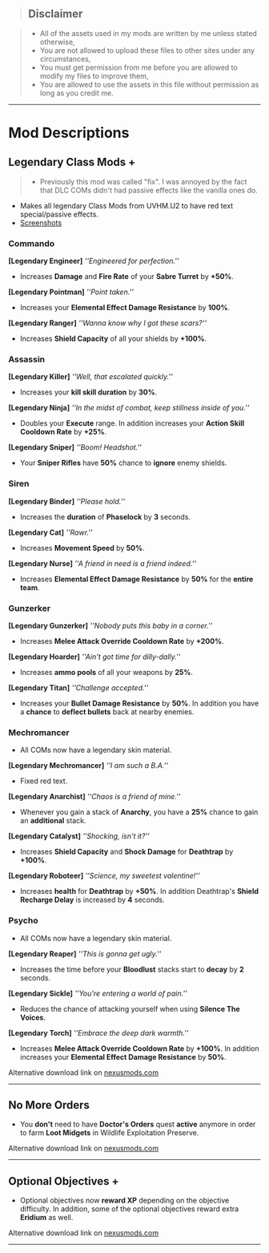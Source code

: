 > ## Disclaimer

> - All of the assets used in my mods are written by me unless stated otherwise,
> - You are not allowed to upload these files to other sites under any circumstances,
> - You must get permission from me before you are allowed to modify my files to improve them,
> - You are allowed to use the assets in this file without permission as long as you credit me.

***

# Mod Descriptions

## Legendary Class Mods +

> - Previously this mod was called "fix". I was annoyed by the fact that DLC COMs didn't had passive effects like the vanilla ones do.

- Makes all legendary Class Mods from UVHM.U2 to have red text special/passive effects.
- [Screenshots](https://imgur.com/a/nktSD3L)

### Commando

**[Legendary Engineer]** *''Engineered for perfection.''*
- Increases **Damage** and **Fire Rate** of your **Sabre Turret** by **+50%**.

**[Legendary Pointman]** *''Point taken.''*
- Increases your **Elemental Effect Damage Resistance** by **100%**.

**[Legendary Ranger]** *''Wanna know why I got these scars?''*
- Increases **Shield Capacity** of all your shields by **+100%**.


### Assassin

**[Legendary Killer]** *''Well, that escalated quickly.''*
- Increases your **kill skill duration** by **30%**.

**[Legendary Ninja]** *''In the midst of combat, keep stillness inside of you.''*
- Doubles your **Execute** range. In addition increases your **Action Skill Cooldown Rate** by **+25%**.

**[Legendary Sniper]** *''Boom! Headshot.''*
- Your **Sniper Rifles** have **50%** chance to **ignore** enemy shields.


### Siren

**[Legendary Binder]** *''Please hold.''*
- Increases the **duration** of **Phaselock** by **3** seconds.

**[Legendary Cat]** *''Rawr.''*
- Increases **Movement Speed** by **50%**.

**[Legendary Nurse]** *''A friend in need is a friend indeed.''*
- Increases **Elemental Effect Damage Resistance** by **50%** for the **entire team**.


### Gunzerker

**[Legendary Gunzerker]** *''Nobody puts this baby in a corner.''*
- Increases **Melee Attack Override Cooldown Rate** by **+200%**.

**[Legendary Hoarder]** *''Ain't got time for dilly-dally.''*
- Increases **ammo pools** of all your weapons by **25%**.

**[Legendary Titan]** *''Challenge accepted.''*
- Increases your **Bullet Damage Resistance** by **50%**. In addition you have a **chance** to **deflect bullets** back at nearby enemies.


### Mechromancer

- All COMs now have a legendary skin material.

**[Legendary Mechromancer]** *''I am such a B.A.''*
- Fixed red text.

**[Legendary Anarchist]** *''Chaos is a friend of mine.''*
- Whenever you gain a stack of **Anarchy**, you have a **25%** chance to gain an **additional** stack.

**[Legendary Catalyst]** *''Shocking, isn't it?''*
- Increases **Shield Capacity** and **Shock Damage** for **Deathtrap** by **+100%**.

**[Legendary Roboteer]** *''Science, my sweetest valentine!''*
- Increases **health** for **Deathtrap** by **+50%**. In addition Deathtrap's **Shield Recharge Delay** is increased by **4** seconds.


### Psycho

- All COMs now have a legendary skin material.

**[Legendary Reaper]** *''This is gonna get ugly.''*
- Increases the time before your **Bloodlust** stacks start to **decay** by **2** seconds.

**[Legendary Sickle]** *''You're entering a world of pain.''*
- Reduces the chance of attacking yourself when using **Silence The Voices**.

**[Legendary Torch]** *''Embrace the deep dark warmth.''*
- Increases **Melee Attack Override Cooldown Rate** by **+100%**. In addition increases your **Elemental Effect Damage Resistance** by **50%**.

Alternative download link on [nexusmods.com](https://www.nexusmods.com/borderlands2/mods/85)

***

## No More Orders

- You **don't** need to have **Doctor's Orders** quest **active** anymore in order to farm **Loot Midgets** in Wildlife Exploitation Preserve.

Alternative download link on [nexusmods.com](https://www.nexusmods.com/borderlands2/mods/65)

***

## Optional Objectives +

- Optional objectives now **reward XP** depending on the objective difficulty. In addition, some of the optional objectives reward extra **Eridium** as well. 

Alternative download link on [nexusmods.com](https://www.nexusmods.com/borderlands2/mods/66)

***




